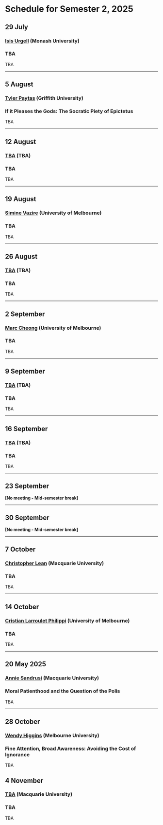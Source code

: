 # Schedule for Semester 2, 2025

## 29 July
### [Isis Urgell](https://philpeople.org/profiles/isis-urgell-2) (Monash University)
### TBA 

TBA

---

## 5 August
### [Tyler Paytas](https://www.tylerpaytas.com/) (Griffith University)
### If it Pleases the Gods: The Socratic Piety of Epictetus

TBA 

---

## 12 August
### [TBA]() (TBA)
### TBA

TBA

---

## 19 August
### [Simine Vazire](https://www.simine.com/) (University of Melbourne)
### TBA

TBA

---

## 26 August
### [TBA]() (TBA)
### TBA 

TBA

---

## 2 September
### [Marc Cheong](https://findanexpert.unimelb.edu.au/profile/862627-marc-cheong) (University of Melbourne) 
### TBA

TBA

---

## 9 September
### [TBA]() (TBA)
### TBA

TBA

---

## 16 September
### [TBA]() (TBA)
### TBA

TBA

---

## 23 September

**[No meeting - Mid-semester break]**

---

## 30 September

**[No meeting - Mid-semester break]**

---

## 7 October
### [Christopher Lean](https://christopherhlean.weebly.com/) (Macquarie University)
### TBA

TBA

---

## 14 October
### [Cristian Larroulet Philippi](https://www.cai.cam.ac.uk/people/dr-cristian-larroulet-philippi) (University of Melbourne)
### TBA

TBA

---

## 20 May 2025
### [Annie Sandrusi](https://researchers.mq.edu.au/en/persons/annie-sandrussi) (Macquarie University)
### Moral Patienthood and the Question of the Polis

TBA

---

## 28 October
### [Wendy Higgins](https://findanexpert.unimelb.edu.au/profile/1102472-wendy-higgins) (Melbourne University)
### Fine Attention, Broad Awareness: Avoiding the Cost of Ignorance

TBA

## 4 November
### [TBA]() (Macquarie University)
### TBA

TBA

<!-- > Abstract [TBC] -->